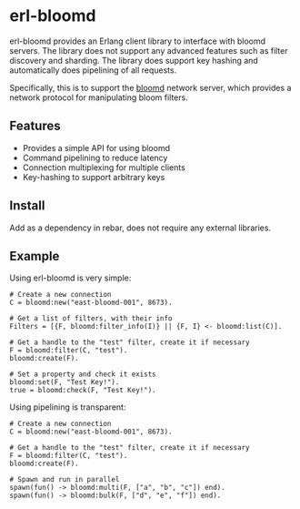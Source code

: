 erl-bloomd
==========

erl-bloomd provides an Erlang client library to interface with
bloomd servers. The library does not support any advanced features
such as filter discovery and sharding. The library does support
key hashing and automatically does pipelining of all requests.

Specifically, this is to support the [bloomd](https://github.com/armon/bloomd)
network server, which provides a network protocol for manipulating bloom filters.

Features
--------


* Provides a simple API for using bloomd
* Command pipelining to reduce latency
* Connection multiplexing for multiple clients
* Key-hashing to support arbitrary keys


Install
-------

Add as a dependency in rebar, does not require any external libraries.

Example
------

Using erl-bloomd is very simple:

    # Create a new connection
    C = bloomd:new("east-bloomd-001", 8673).

    # Get a list of filters, with their info
    Filters = [{F, bloomd:filter_info(I)} || {F, I} <- bloomd:list(C)].

    # Get a handle to the "test" filter, create it if necessary
    F = bloomd:filter(C, "test").
    bloomd:create(F).

    # Set a property and check it exists
    bloomd:set(F, "Test Key!").
    true = bloomd:check(F, "Test Key!").


Using pipelining is transparent:

    # Create a new connection
    C = bloomd:new("east-bloomd-001", 8673).

    # Get a handle to the "test" filter, create it if necessary
    F = bloomd:filter(C, "test").
    bloomd:create(F).

    # Spawn and run in parallel
    spawn(fun() -> bloomd:multi(F, ["a", "b", "c"]) end).
    spawn(fun() -> bloomd:bulk(F, ["d", "e", "f"]) end).


